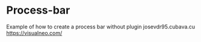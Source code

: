 # Process-bar
Example of how to create a process bar without plugin
josevdr95.cubava.cu
https://visualneo.com/

